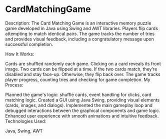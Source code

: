 # CardMatchingGame
Description:
The Card Matching Game is an interactive memory puzzle game developed in Java using Swing and AWT libraries. Players flip cards attempting to match identical pairs. The game tracks the number of tries and provides visual feedback, including a congratulatory message upon successful completion.

How It Works:

Cards are shuffled randomly each game.
Clicking on a card reveals its front image. Two cards can be flipped at a time.
If the two cards match, they're disabled and stay face-up. Otherwise, they flip back over.
The game tracks player progress, counting tries and checking for game completion.
My Process:

Planned the game's logic: shuffle cards, event handling for clicks, card matching logic.
Created a GUI using Java Swing, providing visual elements (cards, images, and dialogs).
Implemented the main gameplay loop and debugged interactions between the graphical components and game logic.
Enhanced user experience with smooth animations and intuitive feedback.
Technologies Used:

Java, Swing, AWT
